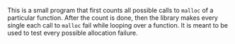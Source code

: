 This is a small program that first counts all possible calls to
`malloc` of a particular function. After the count is done, then
the library makes every single each call to `malloc` fail while
looping over a function. It is meant to be used to test every possible
allocation failure.


